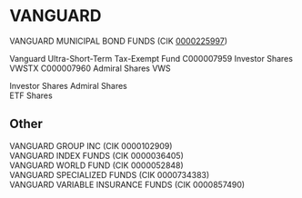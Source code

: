 # VANGUARD


VANGUARD MUNICIPAL BOND FUNDS (CIK [0000225997](https://www.sec.gov/edgar/browse/?CIK=225997))










Vanguard Ultra-Short-Term Tax-Exempt Fund
C000007959	Investor Shares	VWSTX
C000007960	Admiral Shares	VWS




Investor Shares	
Admiral Shares	
ETF Shares



## Other
VANGUARD GROUP INC (CIK 0000102909)<br>
VANGUARD INDEX FUNDS (CIK 0000036405)<br>
VANGUARD WORLD FUND (CIK 0000052848)<br>
VANGUARD SPECIALIZED FUNDS (CIK 0000734383)<br>
VANGUARD VARIABLE INSURANCE FUNDS (CIK 0000857490)<br>






